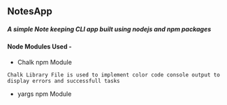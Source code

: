 ## NotesApp
 ##### A simple Note keeping CLI app built using nodejs and npm packages
 
 #### Node Modules Used -
 
   * Chalk npm Module
   ``` Chalk
   Chalk Library File is used to implement color code console output to display errors and successfull tasks 
   ```
   [Read Documentation]: https://www.npmjs.com/package/chalk
   
   * yargs npm Module
